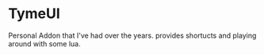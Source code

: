 # TymeUI
Personal Addon that I've had over the years. provides shortucts and playing around with some lua.
